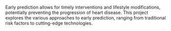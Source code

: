 Early prediction allows for timely interventions and lifestyle modifications, potentially preventing the progression of heart disease. This  project explores the various approaches to early prediction, ranging from traditional risk factors to cutting-edge technologies.
